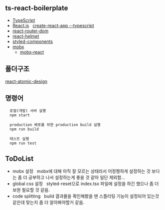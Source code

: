 ## ts-react-boilerplate

- [TypeScript](https://www.typescriptlang.org/docs/home.html)
- [React.js](https://reactjs.org/docs/getting-started.html)
  &nbsp;&nbsp;[create-react-app --typescript](https://facebook.github.io/create-react-app/docs/adding-typescript)
- [react-router-dom](https://reacttraining.com/react-router/web/guides/quick-start)
- [react-helmet](https://github.com/nfl/react-helmet)
- [styled-components](https://www.styled-components.com/docs/basics)
- [mobx](https://github.com/mobxjs/mobx)
  - [mobx-react](https://github.com/mobxjs/mobx-react)

## 폴더구조

[react-atomic-design](https://github.com/danilowoz/react-atomic-design)

## 명령어

```
  로컬(개발) 서버 실행
  npm start

  production 배포를 위한 production build 실행
  npm run build

  테스트 실행
  npm run test
```

## ToDoList

- mobx 설정
  &nbsp;&nbsp;mobx에 대해 아직 잘 모르는 상태라서 어정쩡하게 설정하는 것 보다는 좀 더 공부하고 나서 설정하는게 좋을 것 같아 일단 제외함...
- global css 설정
  &nbsp;&nbsp;styled-reset으로 index.tsx 파일에 설정을 하긴 했으나 좀 더 보완 필요할 것 같음.
- code splitting
  &nbsp;&nbsp;build 결과물을 확인해봤을 땐 스플리팅 기능이 설정되어 있는것 같은데 맞는지 좀 더 알아봐야할거 같음.
